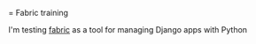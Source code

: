 = Fabric training

I'm testing [fabric](http://docs.fabfile.org/en/1.4.2/index.html) as a tool for managing Django apps with Python
